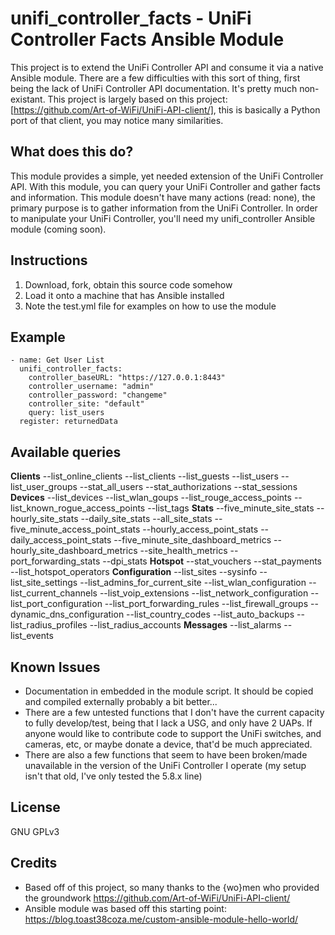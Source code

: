 # unifi_controller_facts - UniFi Controller Facts Ansible Module

This project is to extend the UniFi Controller API and consume it via a native Ansible module.
There are a few difficulties with this sort of thing, first being the lack of UniFi Controller API documentation.  It's pretty much non-existant.  This project is largely based on this project: [https://github.com/Art-of-WiFi/UniFi-API-client/], this is basically a Python port of that client, you may notice many similarities.

## What does this do?
This module provides a simple, yet needed extension of the UniFi Controller API.  With this module, you can query your UniFi Controller and gather facts and information.  This module doesn't have many actions (read: none), the primary purpose is to gather information from the UniFi Controller.  In order to manipulate your UniFi Controller, you'll need my unifi_controller Ansible module (coming soon).

## Instructions
1) Download, fork, obtain this source code somehow
2) Load it onto a machine that has Ansible installed
3) Note the test.yml file for examples on how to use the module

## Example
    - name: Get User List
      unifi_controller_facts:
        controller_baseURL: "https://127.0.0.1:8443"
        controller_username: "admin"
        controller_password: "changeme"
        controller_site: "default"
        query: list_users
      register: returnedData

## Available queries
**Clients**
--list_online_clients
--list_clients
--list_guests
--list_users
--list_user_groups
--stat_all_users
--stat_authorizations
--stat_sessions
**Devices**
--list_devices
--list_wlan_goups
--list_rouge_access_points
--list_known_rogue_access_points
--list_tags
**Stats**
--five_minute_site_stats
--hourly_site_stats
--daily_site_stats
--all_site_stats
--five_minute_access_point_stats
--hourly_access_point_stats
--daily_access_point_stats
--five_minute_site_dashboard_metrics
--hourly_site_dashboard_metrics
--site_health_metrics
--port_forwarding_stats
--dpi_stats
**Hotspot**
--stat_vouchers
--stat_payments
--list_hotspot_operators
**Configuration**
--list_sites
--sysinfo
--list_site_settings
--list_admins_for_current_site
--list_wlan_configuration
--list_current_channels
--list_voip_extensions
--list_network_configuration
--list_port_configuration
--list_port_forwarding_rules
--list_firewall_groups
--dynamic_dns_configuration
--list_country_codes
--list_auto_backups
--list_radius_profiles
--list_radius_accounts
**Messages**
--list_alarms
--list_events


## Known Issues
* Documentation in embedded in the module script.  It should be copied and compiled externally probably a bit better...
* There are a few untested functions that I don't have the current capacity to fully develop/test, being that I lack a USG, and only have 2 UAPs.  If anyone would like to contribute code to support the UniFi switches, and cameras, etc, or maybe donate a device, that'd be much appreciated.
* There are also a few functions that seem to have been broken/made unavailable in the version of the UniFi Controller I operate (my setup isn't that old, I've only tested the 5.8.x line)

## License
GNU GPLv3

## Credits
* Based off of this project, so many thanks to the {wo}men who provided the groundwork https://github.com/Art-of-WiFi/UniFi-API-client/
* Ansible module was based off this starting point: https://blog.toast38coza.me/custom-ansible-module-hello-world/
